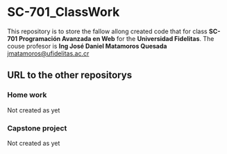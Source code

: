 # SC-701_ClassWork

This repository is to store the fallow allong created code that for class **SC-701 Programación Avanzada en Web** for the **Universidad Fidelitas**.
The couse profesor is **Ing José Daniel Matamoros Quesada** jmatamoros@ufidelitas.ac.cr

## URL to the other repositorys

### Home work
Not created as yet

### Capstone project
Not created as yet
